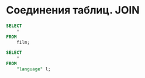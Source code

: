 # Соединения таблиц. JOIN

```sql
SELECT
	*
FROM
	film;
```

```sql
SELECT
	*
FROM
	"language" l;
```

```sql
```

```sql
```

```sql
```

```sql
```

```sql
```

```sql
```

```sql
```

```sql
```

```sql
```
